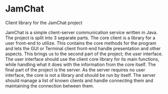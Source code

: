 JamChat
==========
Client library for the JamChat project

JamChat is a simple client-server communication service written in Java. The project is split into 3 separate parts.
The core client is a library for a user front-end to utilize. This contains the core methods for the program and lets
the GUI or Terminal client front-end handle presentation and other aspects. This brings us to the second part of the
project; the user interface. The user interface should use the client core library for its main functions, while handling
what it does with the information from the core itself.
The final part of the project is the server. As the server requires no user interface, the core is not a library and
should be run by itself. The server should manage a list of known clients and handle connecting them and maintaining the
connection between them.

